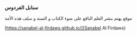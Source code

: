 

### سنابل الفردوس
موقع يهتم بنشر العلم النافع على ضوء الكتاب و السنة و سلف هذه الأمة

[https://sanabel-al-firdaws.github.io/](Sanabel Al Firdaws)
